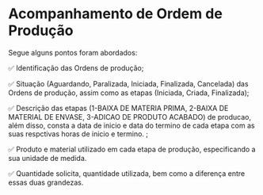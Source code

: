 # Acompanhamento de Ordem de Produção


Segue alguns pontos foram abordados:

✅ Identificação das Ordens de produção;

✅ Situação (Aguardando, Paralizada, Iniciada, Finalizada, Cancelada) das Ordens de produção, assim como as etapas (Iniciada, Criada, Finalizada);

✅ Descrição das etapas (1-BAIXA DE MATERIA PRIMA, 2-BAIXA DE MATERIAL DE ENVASE, 3-ADICAO DE PRODUTO ACABADO) de producao, além disso, consta a data de inicio e data do termino de cada etapa com as suas respctivas horas de inicio e termino. ;

✅ Produto e material utilizado em cada etapa de produção, especificando a sua unidade de medida.

✅ Quantidade solicita, quantidade utilizada, bem como a diferença entre essas duas grandezas.